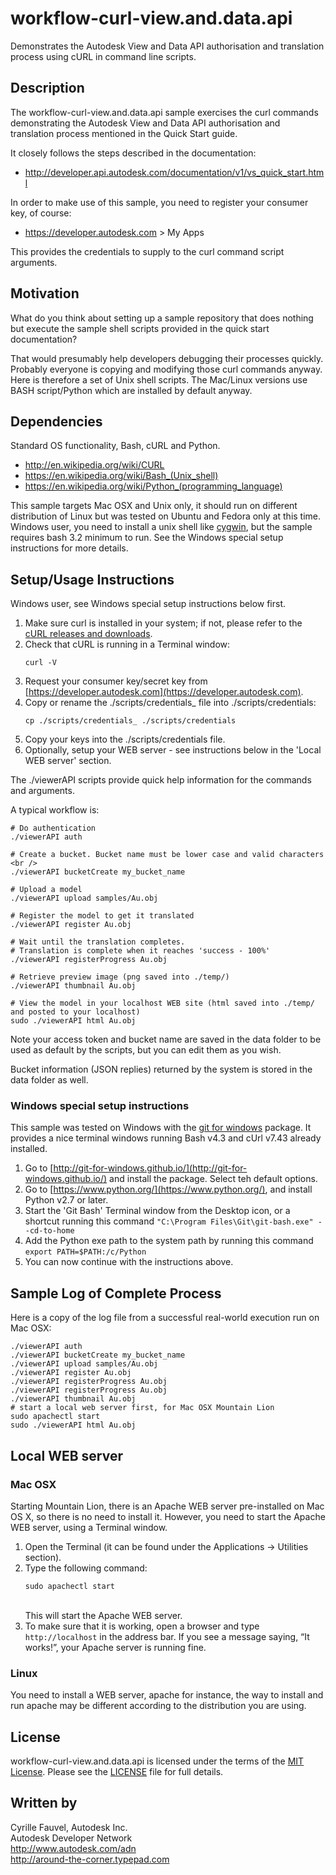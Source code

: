 # workflow-curl-view.and.data.api

Demonstrates the Autodesk View and Data API authorisation and translation process using cURL in command line scripts.


## Description

The workflow-curl-view.and.data.api sample exercises the curl commands demonstrating the Autodesk View and Data API authorisation and translation process mentioned in the Quick Start guide.

It closely follows the steps described in the documentation:
* http://developer.api.autodesk.com/documentation/v1/vs_quick_start.html

In order to make use of this sample, you need to register your consumer key, of course:
* https://developer.autodesk.com > My Apps

This provides the credentials to supply to the curl command script arguments.


## Motivation

What do you think about setting up a sample repository that does nothing but execute the sample shell scripts provided in the quick start documentation?

That would presumably help developers debugging their processes quickly. Probably everyone is copying and modifying those curl commands anyway. Here is therefore a set of Unix shell scripts. The Mac/Linux versions use BASH script/Python which are installed by default anyway.


## Dependencies

Standard OS functionality, Bash, cURL and Python.

* http://en.wikipedia.org/wiki/CURL
* https://en.wikipedia.org/wiki/Bash_(Unix_shell)
* https://en.wikipedia.org/wiki/Python_(programming_language)

This sample targets Mac OSX and Unix only, it should run on different distribution of Linux but was tested on Ubuntu and Fedora only at this time. Windows user, you need to install a unix shell like [cygwin](http://cygwin.com), but the sample requires bash 3.2 minimum to run. See the Windows special setup instructions for more details.

## Setup/Usage Instructions

Windows user, see  Windows special setup instructions below first.

  1. Make sure curl is installed in your system; if not, please refer to the
     [cURL releases and downloads](http://curl.haxx.se/download.html).
  2. Check that cURL is running in a Terminal window:<br />
     ```
     curl -V
     ```
  3. Request your consumer key/secret key from [https://developer.autodesk.com](https://developer.autodesk.com).
  4. Copy or rename the ./scripts/credentials_ file into ./scripts/credentials:<br />
     ```
     cp ./scripts/credentials_ ./scripts/credentials
     ```
  5. Copy your keys into the ./scripts/credentials file.
  6. Optionally, setup your WEB server - see instructions below in the 'Local WEB server' section.

The ./viewerAPI scripts provide quick help information for the commands and arguments.

A typical workflow is:

    # Do authentication
    ./viewerAPI auth

    # Create a bucket. Bucket name must be lower case and valid characters <br />
    ./viewerAPI bucketCreate my_bucket_name

    # Upload a model
    ./viewerAPI upload samples/Au.obj

    # Register the model to get it translated
    ./viewerAPI register Au.obj

    # Wait until the translation completes.
    # Translation is complete when it reaches 'success - 100%'
    ./viewerAPI registerProgress Au.obj

    # Retrieve preview image (png saved into ./temp/)
    ./viewerAPI thumbnail Au.obj

    # View the model in your localhost WEB site (html saved into ./temp/ and posted to your localhost)
    sudo ./viewerAPI html Au.obj

Note your access token and bucket name are saved in the data folder to be used as default by the scripts, but you can edit them as you wish.

Bucket information (JSON replies) returned by the system is stored in the data folder as well.


### Windows special setup instructions

This sample was tested on Windows with the [git for windows](http://git-for-windows.github.io/) package. It provides a nice terminal windows running Bash v4.3 and cUrl v7.43 already installed.

  1. Go to [http://git-for-windows.github.io/](http://git-for-windows.github.io/) and install the package.
     Select teh default options.
  2. Go to [https://www.python.org/](https://www.python.org/), and install Python v2.7 or later.
  3. Start the 'Git Bash' Terminal window from the Desktop icon, or a shortcut running this command
     ``` "C:\Program Files\Git\git-bash.exe" --cd-to-home ```
  4. Add the Python exe path to the system path by running this command
     ``` export PATH=$PATH:/c/Python ```
  5. You can now continue with the instructions above.


## Sample Log of Complete Process

Here is a copy of the log file from a successful real-world execution run on Mac OSX:

    ./viewerAPI auth
    ./viewerAPI bucketCreate my_bucket_name
    ./viewerAPI upload samples/Au.obj
    ./viewerAPI register Au.obj
    ./viewerAPI registerProgress Au.obj
    ./viewerAPI registerProgress Au.obj
    ./viewerAPI thumbnail Au.obj
    # start a local web server first, for Mac OSX Mountain Lion
    sudo apachectl start
    sudo ./viewerAPI html Au.obj


## Local WEB server

### Mac OSX

Starting Mountain Lion, there is an Apache WEB server pre-installed on Mac OS X, so there is no need to install it. However, you need to start the Apache WEB server, using a Terminal window.

1. Open the Terminal (it can be found under the Applications -> Utilities section).
2. Type the following command: <br />
   ```
   sudo apachectl start
   ```
   <br />This will start the Apache WEB server.
3. To make sure that it is working, open a browser and type `http://localhost` in the address bar.
   If you see a message saying, “It works!”, your Apache server is running fine.


### Linux

You need to install a WEB server, apache for instance, the way to install and run apache may be different according to the distribution you are using.


## License

workflow-curl-view.and.data.api is licensed under the terms of the [MIT License](http://opensource.org/licenses/MIT). Please see the [LICENSE](LICENSE) file for full details.


## Written by

Cyrille Fauvel, Autodesk Inc. <br />
Autodesk Developer Network <br />
http://www.autodesk.com/adn <br />
http://around-the-corner.typepad.com <br />

